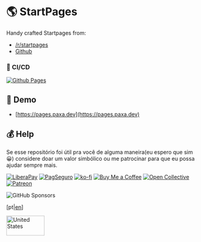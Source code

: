 # 🌎 StartPages

Handy crafted Startpages from:
- [/r/startpages](https://reddit.com/r/startpages)
- [Github](https://github.com/search?q=startpage&type=repositories)

### 🤖 CI/CD

[![Github Pages](https://github.com/sistematico/startpages/actions/workflows/pages.yml/badge.svg)](https://github.com/sistematico/startpages/actions/workflows/pages.yml)

## 🏃 Demo

- [https://pages.paxa.dev](https://pages.paxa.dev)

## 💰 Help

Se esse repositório foi útil pra você de alguma maneira(eu espero que sim :grinning:) considere doar um valor simbólico ou me patrocinar para que eu possa ajudar sempre mais.

[![LiberaPay](https://img.shields.io/badge/LiberaPay-gray?logo=liberapay&logoColor=white&style=flat-square)](https://liberapay.com/sistematico/donate) [![PagSeguro](https://img.shields.io/badge/PagSeguro-gray?logo=pagseguro&logoColor=white&style=flat-square)](https://pag.ae/bfxkQW) [![ko-fi](https://img.shields.io/badge/ko--fi-gray?logo=ko-fi&logoColor=white&style=flat-square)](https://ko-fi.com/K3K32RES9) [![Buy Me a Coffee](https://img.shields.io/badge/Buy_Me_a_Coffee-gray?logo=buy-me-a-coffee&logoColor=white&style=flat-square)](https://www.buymeacoffee.com/sistematico) [![Open Collective](https://img.shields.io/badge/Open_Collective-gray?logo=opencollective&logoColor=white&style=flat-square)](https://opencollective.com/sistematico) [![Patreon](https://img.shields.io/badge/Patreon-gray?logo=patreon&logoColor=white&style=flat-square)](https://patreon.com/sistematico)

![GitHub Sponsors](https://img.shields.io/github/sponsors/sistematico?label=Github%20Sponsors)

[pt|[en](./README.md)]

<a href="./README.md">
  <img src="https://upload.wikimedia.org/wikipedia/en/a/a4/Flag_of_the_United_States.svg" width="100" height="52" alt="United States" />
</a>
